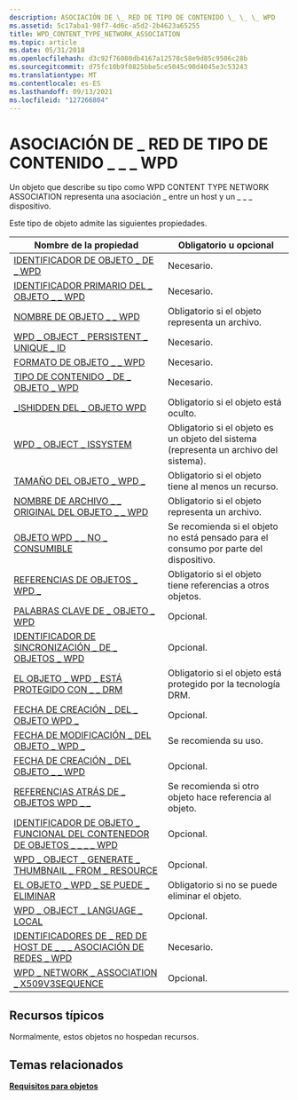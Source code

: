 ```yaml
---
description: ASOCIACIÓN DE \_ RED DE TIPO DE CONTENIDO \_ \_ \_ WPD
ms.assetid: 5c17aba1-98f7-4d6c-a5d2-2b4623a65255
title: WPD_CONTENT_TYPE_NETWORK_ASSOCIATION
ms.topic: article
ms.date: 05/31/2018
ms.openlocfilehash: d3c92f76080db4167a12578c58e9d85c9506c28b
ms.sourcegitcommit: d75fc10b9f0825bbe5ce5045c90d4045e3c53243
ms.translationtype: MT
ms.contentlocale: es-ES
ms.lasthandoff: 09/13/2021
ms.locfileid: "127266804"
---
```

# <a name="wpd_content_type_network_association"></a>ASOCIACIÓN DE \_ RED DE TIPO DE CONTENIDO \_ \_ \_ WPD

Un objeto que describe su tipo como WPD CONTENT TYPE NETWORK ASSOCIATION representa una asociación \_ entre un host y un \_ \_ \_ dispositivo.

Este tipo de objeto admite las siguientes propiedades.



| Nombre de la propiedad         | Obligatorio u opcional        |
|----------------------------------------------------------------------------------------------------------------------------------------------|-----------------------------------------------------------------------|
| [IDENTIFICADOR DE OBJETO \_ DE \_ WPD](object-properties.md)                                                                                       | Necesario.                                                             |
| [IDENTIFICADOR PRIMARIO DEL \_ OBJETO \_ \_ WPD](object-properties.md)                                                                        | Necesario.                                                             |
| [NOMBRE DE OBJETO \_ \_ WPD](object-properties.md)                                                                                   | Obligatorio si el objeto representa un archivo.                             |
| [WPD \_ OBJECT \_ PERSISTENT \_ UNIQUE \_ ID](object-properties.md)                                                 | Necesario.                                                             |
| [FORMATO DE OBJETO \_ \_ WPD](object-properties.md)                                                                               | Necesario.                                                             |
| [TIPO DE CONTENIDO \_ DE \_ OBJETO \_ WPD](object-properties.md)                                                                  | Necesario.                                                             |
| [\_ISHIDDEN DEL \_ OBJETO WPD](object-properties.md)                                                                           | Obligatorio si el objeto está oculto.                                     |
| [WPD \_ OBJECT \_ ISSYSTEM](object-properties.md)                                                                           | Obligatorio si el objeto es un objeto del sistema (representa un archivo del sistema). |
| [TAMAÑO DEL OBJETO \_ WPD \_](object-properties.md)                                                                                   | Obligatorio si el objeto tiene al menos un recurso.                     |
| [NOMBRE DE ARCHIVO \_ \_ ORIGINAL DEL OBJETO \_ \_ WPD](object-properties.md)                                                     | Obligatorio si el objeto representa un archivo.                             |
| [OBJETO WPD \_ \_ NO \_ CONSUMIBLE](object-properties.md)                                                              | Se recomienda si el objeto no está pensado para el consumo por parte del dispositivo. |
| [REFERENCIAS DE OBJETOS \_ WPD \_](object-properties.md)                                                                       | Obligatorio si el objeto tiene referencias a otros objetos.               |
| [PALABRAS CLAVE DE \_ OBJETO \_ WPD](object-properties.md)                                                                           | Opcional.                                                             |
| [IDENTIFICADOR DE SINCRONIZACIÓN \_ DE \_ OBJETOS \_ WPD](object-properties.md)                                                                            | Opcional.                                                             |
| [EL OBJETO \_ WPD \_ ESTÁ PROTEGIDO CON \_ \_ DRM](object-properties.md)                                                         | Obligatorio si el objeto está protegido por la tecnología DRM.                |
| [FECHA DE CREACIÓN \_ DEL \_ OBJETO WPD \_](object-properties.md)                                                                  | Opcional.                                                             |
| [FECHA DE MODIFICACIÓN \_ DEL OBJETO \_ WPD \_](object-properties.md)                                                                | Se recomienda su uso.                                                          |
| [FECHA DE CREACIÓN \_ DEL OBJETO \_ \_ WPD](object-properties.md)                                                                | Opcional.                                                             |
| [REFERENCIAS ATRÁS DE \_ OBJETOS WPD \_ \_](object-properties.md)                                                                                       | Se recomienda si otro objeto hace referencia al objeto.            |
| [IDENTIFICADOR DE OBJETO \_ FUNCIONAL DEL CONTENEDOR DE OBJETOS \_ \_ \_ \_ WPD](object-properties.md)                            | Opcional.                                                             |
| [WPD \_ OBJECT \_ GENERATE \_ THUMBNAIL \_ FROM \_ RESOURCE](object-properties.md)                        | Opcional.                                                             |
| [EL OBJETO \_ WPD \_ SE PUEDE \_ ELIMINAR](object-properties.md)                                                                      | Obligatorio si no se puede eliminar el objeto.                             |
| [WPD \_ OBJECT \_ LANGUAGE \_ LOCAL](object-properties.md)                                                                                        | Opcional.                                                             |
| [IDENTIFICADORES DE \_ RED DE HOST DE \_ \_ \_ ASOCIACIÓN DE REDES \_ WPD](network-association-properties.md) | Necesario.                                                             |
| [WPD \_ NETWORK \_ ASSOCIATION \_ X509V3SEQUENCE](network-association-properties.md)                       | Opcional.                                                             |



 

## <a name="typical-resources"></a>Recursos típicos

Normalmente, estos objetos no hospedan recursos.

## <a name="related-topics"></a>Temas relacionados

<dl> <dt>

[**Requisitos para objetos**](requirements-for-objects.md)
</dt> </dl>

 

 




